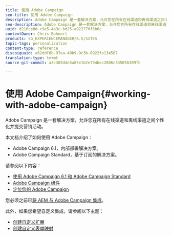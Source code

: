 ```yaml
---
title: 使用 Adobe Campaign
seo-title: 使用 Adobe Campaign
description: Adobe Campaign 是一套解决方案，允许您在所有在线渠道和离线渠道之间个性化并提交营销活动。
seo-description: Adobe Campaign 是一套解决方案，允许您在所有在线渠道和离线渠道之间个性化并提交营销活动。
uuid: d216ce8d-c9e5-4a3c-bd25-a922770f5b6c
contentOwner: Chris Bohnert
products: SG_EXPERIENCEMANAGER/6.5/SITES
topic-tags: personalization
content-type: reference
discoiquuid: a62ddf8b-97ea-40b9-9c3b-0922fe134567
translation-type: tm+mt
source-git-commit: a3c303d4e3a85e1b2e794bec2006c335056309fb

---
```



# 使用 Adobe Campaign{#working-with-adobe-campaign}

Adobe Campaign 是一套解决方案，允许您在所有在线渠道和离线渠道之间个性化并提交营销活动。

本文档介绍了如何使用 Adobe Campaign：

* Adobe Campaign 6.1，内部部署解决方案。
* Adobe Campaign Standard，基于订阅的解决方案。

请参阅以下内容：

* [使用 Adobe Campaign 6.1 和 Adobe Campaign Standard](/help/sites-classic-ui-authoring/classic-personalization-ac-campaign.md)
* [Adobe Campaign 组件](/help/sites-classic-ui-authoring/classic-personalization-ac-components.md)
* [定位您的 Adobe Campaign](/help/sites-classic-ui-authoring/classic-personalization-ac-target.md)

您必须之前已[将 AEM 与 Adobe Campaign 集成](/help/sites-administering/campaign.md)。

此外，如果您希望自定义集成，请参阅以下主题：

* [创建自定义扩展](/help/sites-developing/extending-campaign-extensions.md)
* [创建自定义表单映射](/help/sites-developing/extending-campaign-form-mapping.md)

